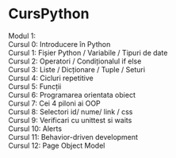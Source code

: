 # CursPython <br/>
Modul 1: <br />
Cursul 0: Introducere în Python <br/>
Cursul 1: Fișier Python / Variabile / Tipuri de date <br />
Cursul 2: Operatori / Condiționalul if else <br />
Cursul 3: Liste / Dicționare / Tuple / Seturi <br />
Cursul 4: Cicluri repetitive <br />
Cursul 5: Funcții <br />
Cursul 6: Programarea orientata obiect <br />
Cursul 7: Cei 4 piloni ai OOP <br />
Cursul 8: Selectori id/ nume/ link / css <br />
Cursul 9: Verificari cu unittest si waits <br />
Cursul 10: Alerts <br />
Cursul 11: Behavior-driven development <br />
Cursul 12: Page Object Model <br />


